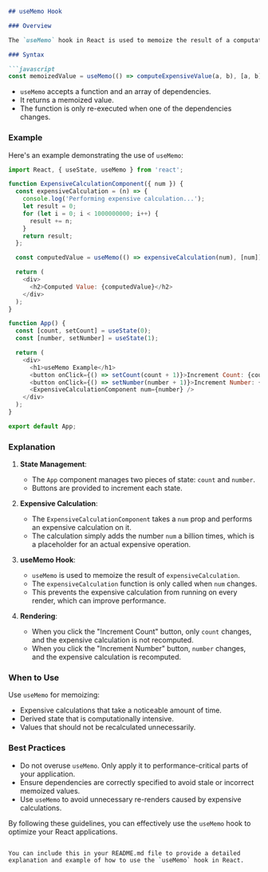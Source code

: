 
```markdown
## useMemo Hook

### Overview

The `useMemo` hook in React is used to memoize the result of a computation, preventing it from being recalculated on every render unless one of its dependencies has changed. This can help optimize performance, especially for expensive calculations.

### Syntax

```javascript
const memoizedValue = useMemo(() => computeExpensiveValue(a, b), [a, b]);
```

- `useMemo` accepts a function and an array of dependencies.
- It returns a memoized value.
- The function is only re-executed when one of the dependencies changes.

### Example

Here's an example demonstrating the use of `useMemo`:

```javascript
import React, { useState, useMemo } from 'react';

function ExpensiveCalculationComponent({ num }) {
  const expensiveCalculation = (n) => {
    console.log('Performing expensive calculation...');
    let result = 0;
    for (let i = 0; i < 1000000000; i++) {
      result += n;
    }
    return result;
  };

  const computedValue = useMemo(() => expensiveCalculation(num), [num]);

  return (
    <div>
      <h2>Computed Value: {computedValue}</h2>
    </div>
  );
}

function App() {
  const [count, setCount] = useState(0);
  const [number, setNumber] = useState(1);

  return (
    <div>
      <h1>useMemo Example</h1>
      <button onClick={() => setCount(count + 1)}>Increment Count: {count}</button>
      <button onClick={() => setNumber(number + 1)}>Increment Number: {number}</button>
      <ExpensiveCalculationComponent num={number} />
    </div>
  );
}

export default App;
```

### Explanation

1. **State Management**:
   - The `App` component manages two pieces of state: `count` and `number`.
   - Buttons are provided to increment each state.

2. **Expensive Calculation**:
   - The `ExpensiveCalculationComponent` takes a `num` prop and performs an expensive calculation on it.
   - The calculation simply adds the number `num` a billion times, which is a placeholder for an actual expensive operation.

3. **useMemo Hook**:
   - `useMemo` is used to memoize the result of `expensiveCalculation`.
   - The `expensiveCalculation` function is only called when `num` changes.
   - This prevents the expensive calculation from running on every render, which can improve performance.

4. **Rendering**:
   - When you click the "Increment Count" button, only `count` changes, and the expensive calculation is not recomputed.
   - When you click the "Increment Number" button, `number` changes, and the expensive calculation is recomputed.

### When to Use

Use `useMemo` for memoizing:
- Expensive calculations that take a noticeable amount of time.
- Derived state that is computationally intensive.
- Values that should not be recalculated unnecessarily.

### Best Practices

- Do not overuse `useMemo`. Only apply it to performance-critical parts of your application.
- Ensure dependencies are correctly specified to avoid stale or incorrect memoized values.
- Use `useMemo` to avoid unnecessary re-renders caused by expensive calculations.

By following these guidelines, you can effectively use the `useMemo` hook to optimize your React applications.
```

You can include this in your README.md file to provide a detailed explanation and example of how to use the `useMemo` hook in React.
